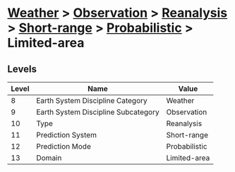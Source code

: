 # [Weather](../../../../..) > [Observation](../../../..) > [Reanalysis](../../..) > [Short-range](../..) > [Probabilistic](..) > Limited-area

## Levels

| Level | Name | Value |
|-----|-----|-----|
| 8 | Earth System Discipline Category | Weather |
| 9 | Earth System Discipline Subcategory | Observation |
| 10 | Type | Reanalysis |
| 11 | Prediction System | Short-range |
| 12 | Prediction Mode | Probabilistic |
| 13 | Domain | Limited-area |
